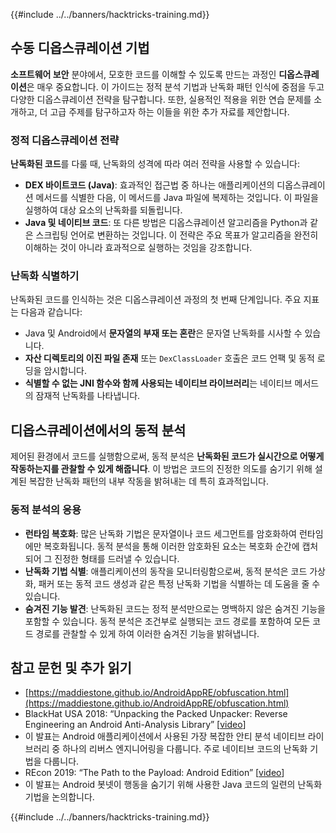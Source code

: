 {{#include ../../banners/hacktricks-training.md}}

## 수동 **디옵스큐레이션 기법**

**소프트웨어 보안** 분야에서, 모호한 코드를 이해할 수 있도록 만드는 과정인 **디옵스큐레이션**은 매우 중요합니다. 이 가이드는 정적 분석 기법과 난독화 패턴 인식에 중점을 두고 다양한 디옵스큐레이션 전략을 탐구합니다. 또한, 실용적인 적용을 위한 연습 문제를 소개하고, 더 고급 주제를 탐구하고자 하는 이들을 위한 추가 자료를 제안합니다.

### **정적 디옵스큐레이션 전략**

**난독화된 코드**를 다룰 때, 난독화의 성격에 따라 여러 전략을 사용할 수 있습니다:

- **DEX 바이트코드 (Java)**: 효과적인 접근법 중 하나는 애플리케이션의 디옵스큐레이션 메서드를 식별한 다음, 이 메서드를 Java 파일에 복제하는 것입니다. 이 파일을 실행하여 대상 요소의 난독화를 되돌립니다.
- **Java 및 네이티브 코드**: 또 다른 방법은 디옵스큐레이션 알고리즘을 Python과 같은 스크립팅 언어로 변환하는 것입니다. 이 전략은 주요 목표가 알고리즘을 완전히 이해하는 것이 아니라 효과적으로 실행하는 것임을 강조합니다.

### **난독화 식별하기**

난독화된 코드를 인식하는 것은 디옵스큐레이션 과정의 첫 번째 단계입니다. 주요 지표는 다음과 같습니다:

- Java 및 Android에서 **문자열의 부재 또는 혼란**은 문자열 난독화를 시사할 수 있습니다.
- **자산 디렉토리의 이진 파일 존재** 또는 `DexClassLoader` 호출은 코드 언팩 및 동적 로딩을 암시합니다.
- **식별할 수 없는 JNI 함수와 함께 사용되는 네이티브 라이브러리**는 네이티브 메서드의 잠재적 난독화를 나타냅니다.

## **디옵스큐레이션에서의 동적 분석**

제어된 환경에서 코드를 실행함으로써, 동적 분석은 **난독화된 코드가 실시간으로 어떻게 작동하는지를 관찰할 수 있게 해줍니다**. 이 방법은 코드의 진정한 의도를 숨기기 위해 설계된 복잡한 난독화 패턴의 내부 작동을 밝혀내는 데 특히 효과적입니다.

### **동적 분석의 응용**

- **런타임 복호화**: 많은 난독화 기법은 문자열이나 코드 세그먼트를 암호화하여 런타임에만 복호화됩니다. 동적 분석을 통해 이러한 암호화된 요소는 복호화 순간에 캡처되어 그 진정한 형태를 드러낼 수 있습니다.
- **난독화 기법 식별**: 애플리케이션의 동작을 모니터링함으로써, 동적 분석은 코드 가상화, 패커 또는 동적 코드 생성과 같은 특정 난독화 기법을 식별하는 데 도움을 줄 수 있습니다.
- **숨겨진 기능 발견**: 난독화된 코드는 정적 분석만으로는 명백하지 않은 숨겨진 기능을 포함할 수 있습니다. 동적 분석은 조건부로 실행되는 코드 경로를 포함하여 모든 코드 경로를 관찰할 수 있게 하여 이러한 숨겨진 기능을 밝혀냅니다.

## 참고 문헌 및 추가 읽기

- [https://maddiestone.github.io/AndroidAppRE/obfuscation.html](https://maddiestone.github.io/AndroidAppRE/obfuscation.html)
- BlackHat USA 2018: “Unpacking the Packed Unpacker: Reverse Engineering an Android Anti-Analysis Library” \[[video](https://www.youtube.com/watch?v=s0Tqi7fuOSU)]
- 이 발표는 Android 애플리케이션에서 사용된 가장 복잡한 안티 분석 네이티브 라이브러리 중 하나의 리버스 엔지니어링을 다룹니다. 주로 네이티브 코드의 난독화 기법을 다룹니다.
- REcon 2019: “The Path to the Payload: Android Edition” \[[video](https://recon.cx/media-archive/2019/Session.005.Maddie_Stone.The_path_to_the_payload_Android_Edition-J3ZnNl2GYjEfa.mp4)]
- 이 발표는 Android 봇넷이 행동을 숨기기 위해 사용한 Java 코드의 일련의 난독화 기법을 논의합니다.

{{#include ../../banners/hacktricks-training.md}}
